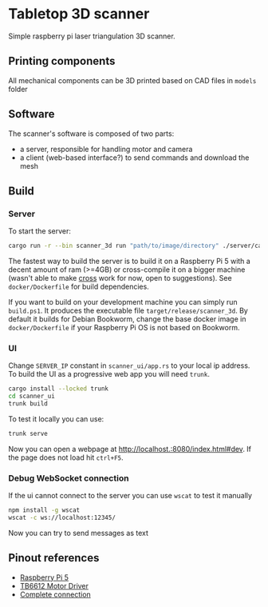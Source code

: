 # Tabletop 3D scanner
Simple raspberry pi laser triangulation 3D scanner.

## Printing components
All mechanical components can be 3D printed based on CAD files in `models` folder

## Software
The scanner's software is composed of two parts:
- a server, responsible for handling motor and camera
- a client (web-based interface?) to send commands and download the mesh 

## Build

### Server

To start the server:

```bash
cargo run -r --bin scanner_3d run "path/to/image/directory" ./server/calibration.json
```

The fastest way to build the server is to build it on a Raspberry Pi 5 with a decent amount of ram (>=4GB) or cross-compile it on a bigger machine (wasn't able to make [cross](https://github.com/cross-rs/cross) work for now, open to suggestions). See `docker/Dockerfile` for build dependencies.

If you want to build on your development machine you can simply run `build.ps1`.  It produces the executable file `target/release/scanner_3d`. By default it builds for Debian Bookworm, change the base docker image in `docker/Dockerfile` if your Raspberry Pi OS is not based on Bookworm.

### UI

Change `SERVER_IP` constant in `scanner_ui/app.rs` to your local ip address.
To build the UI as a progressive web app you will need `trunk`.

```bash
cargo install --locked trunk
cd scanner_ui
trunk build
```

To test it locally you can use:

```bash
trunk serve
```

Now you can open a webpage at [http://localhost.:8080/index.html#dev](http://localhost.:8080/index.html#dev).
If the page does not load hit `ctrl+F5`.

### Debug WebSocket connection

If the ui cannot connect to the server you can use `wscat` to test it manually

```bash
npm install -g wscat
wscat -c ws://localhost:12345/
```

Now you can try to send messages as text

## Pinout references

- [Raspberry Pi 5](https://www.hackatronic.com/wp-content/uploads/2024/03/Raspberry-Pi-5-Pinout--1210x642.jpg)
- [TB6612 Motor Driver](https://learn.adafruit.com/adafruit-tb6612-h-bridge-dc-stepper-motor-driver-breakout/pinouts)
- [Complete connection](https://learn.adafruit.com/adafruit-tb6612-h-bridge-dc-stepper-motor-driver-breakout/python-circuitpython)
